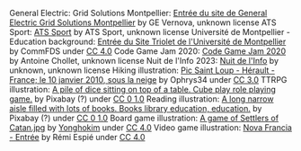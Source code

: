 General Electric: Grid Solutions Montpellier: [Entrée du site de General Electric Grid Solutions Montpellier](https://lh3.googleusercontent.com/p/AF1QipNnbtUADkWph3sGd6Zx4esS3KNEjrcLsKURaGgA=s680-w680-h510) by GE Vernova, unknown license
ATS Sport: [ATS Sport](https://lh3.googleusercontent.com/p/AF1QipPOlBTShD2SeUyNX5ugqSRP7l3EY8hu1oQvj6jD=s680-w680-h510) by ATS Sport, unknown license
Université de Montpellier - Education background: [Entrée du Site Triolet de l'Université de Montpellier](https://commons.wikimedia.org/wiki/File:20200618_141712_cor.jpg) by CommFDS under [CC 4.0](https://creativecommons.org/licenses/by/4.0/)
Code Game Jam 2020: [Code Game Jam 2020](https://codegamejam.extragames.fr/) by Antoine Chollet, unknown license
Nuit de l'Info 2023: [Nuit de l'Info](https://nuitdelinfo.com/) by unknown, unknown license
Hiking illustration: [Pic Saint Loup - Hérault - France; le 10 janvier 2010, sous la neige](https://commons.wikimedia.org/wiki/File:Pic-St-Loup--H%C3%A9rault-IMG_1877.jpg) by Ophrys34 under [CC 3.0](https://creativecommons.org/licenses/by/3.0/)
TTRPG illustration: [A pile of dice sitting on top of a table. Cube play role playing game.](https://boudewijnhuijgens.getarchive.net/amp/media/cube-play-role-playing-game-978315) by Pixabay (?) under [CC 0 1.0](https://creativecommons.org/publicdomain/zero/1.0/deed.en)
Reading illustration: [A long narrow aisle filled with lots of books. Books library education, education.](https://picryl.com/media/books-library-education-education-65cbf2) by Pixabay (?) under [CC 0 1.0](https://creativecommons.org/publicdomain/zero/1.0/deed.en)
Board game illustration: [A game of Settlers of Catan.jpg](https://commons.wikimedia.org/wiki/File:A_game_of_Settlers_of_Catan) by [Yonghokim](https://commons.wikimedia.org/wiki/User:Yonghokim) under [CC 4.0](https://creativecommons.org/licenses/by-sa/4.0/deed.en)
Video game illustration: [Nova Francia - Entrée](https://nova-francia.espie.dev) by Rémi Espié under [CC 4.0](https://creativecommons.org/licenses/by/4.0/)